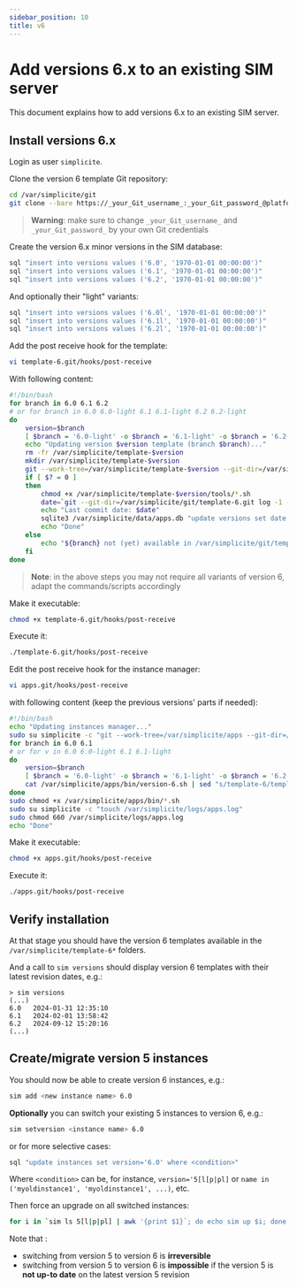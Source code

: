 ```yaml
---
sidebar_position: 10
title: v6
---
```


Add versions 6.x to an existing SIM server
==========================================

This document explains how to add versions 6.x to an existing SIM server.

Install versions 6.x
--------------------

Login as user `simplicite`.

Clone the version 6 template Git repository:

```bash
cd /var/simplicite/git
git clone --bare https://_your_Git_username_:_your_Git_password_@platform.git.simplicite.io/template-6.git
```

> **Warning**: make sure to change `_your_Git_username_` and `_your_Git_password_` by your own Git credentials

Create the version 6.x minor versions in the SIM database:

```bash
sql "insert into versions values ('6.0', '1970-01-01 00:00:00')"
sql "insert into versions values ('6.1', '1970-01-01 00:00:00')"
sql "insert into versions values ('6.2', '1970-01-01 00:00:00')"
```

And optionally their "light" variants:

```bash
sql "insert into versions values ('6.0l', '1970-01-01 00:00:00')"
sql "insert into versions values ('6.1l', '1970-01-01 00:00:00')"
sql "insert into versions values ('6.2l', '1970-01-01 00:00:00')"
```

Add the post receive hook for the template:

```bash
vi template-6.git/hooks/post-receive
```

With following content:

```bash
#!/bin/bash
for branch in 6.0 6.1 6.2
# or for branch in 6.0 6.0-light 6.1 6.1-light 6.2 6.2-light
do
	version=$branch
	[ $branch = '6.0-light' -o $branch = '6.1-light' -o $branch = '6.2-light' ] && version=${version}l
	echo "Updating version $version template (branch $branch)..."
	rm -fr /var/simplicite/template-$version
	mkdir /var/simplicite/template-$version
	git --work-tree=/var/simplicite/template-$version --git-dir=/var/simplicite/git/template-6.git checkout -f $branch
	if [ $? = 0 ]
	then
		chmod +x /var/simplicite/template-$version/tools/*.sh
		date=`git --git-dir=/var/simplicite/git/template-6.git log -1 --date=iso | awk '/^Date:/ { print $2" "$3 }'`
		echo "Last commit date: $date"
		sqlite3 /var/simplicite/data/apps.db "update versions set date = '$date' where version = '$version'"
		echo "Done"
	else
		echo "${branch} not (yet) available in /var/simplicite/git/template-6.git"
	fi
done
```

> **Note**: in the above steps you may not require all variants of version 6, adapt the commands/scripts accordingly

Make it executable:

```bash
chmod +x template-6.git/hooks/post-receive
```

Execute it:

```bash
./template-6.git/hooks/post-receive
```

Edit the post receive hook for the instance manager:

```bash
vi apps.git/hooks/post-receive
```

with following content (keep the previous versions' parts if needed):

```bash
#!/bin/bash
echo "Updating instances manager..."
sudo su simplicite -c "git --work-tree=/var/simplicite/apps --git-dir=/var/simplicite/git/apps.git checkout -f master"
for branch in 6.0 6.1
# or for v in 6.0 6.0-light 6.1 6.1-light
do
	version=$branch
	[ $branch = '6.0-light' -o $branch = '6.1-light' -o $branch = '6.2-light' ] && version=${version}l
	cat /var/simplicite/apps/bin/version-6.sh | sed "s/template-6/template-$version/g" > /var/simplicite/apps/bin/version-$version.sh
done
sudo chmod +x /var/simplicite/apps/bin/*.sh
sudo su simplicite -c "touch /var/simplicite/logs/apps.log"
sudo chmod 660 /var/simplicite/logs/apps.log
echo "Done"
```

Make it executable:

```bash
chmod +x apps.git/hooks/post-receive
```

Execute it:

```bash
./apps.git/hooks/post-receive
```

Verify installation
-------------------

At that stage you should have the version 6 templates available in the `/var/simplicite/template-6*` folders.

And a call to `sim versions` should display version 6 templates with their latest revision dates, e.g.:

```text
> sim versions
(...)
6.0   2024-01-31 12:35:10
6.1   2024-02-01 13:58:42
6.2   2024-09-12 15:20:16
(...)
```

Create/migrate version 5 instances
----------------------------------

You should now be able to create version 6 instances, e.g.:

```bash
sim add <new instance name> 6.0
```

**Optionally** you can switch your existing 5 instances to version 6, e.g.:

```bash
sim setversion <instance name> 6.0
```

or for more selective cases:

```bash
sql "update instances set version='6.0' where <condition>"
```

Where `<condition>` can be, for instance, `version='5[l[p|pl]` or `name in ('myoldinstance1', 'myoldinstance1', ...)`, etc.

Then force an upgrade on all switched instances:

```bash
for i in `sim ls 5[l|p|pl] | awk '{print $1}`; do echo sim up $i; done
```

Note that :

- switching from version 5 to version 6 is **irreversible**
- switching from version 5 to version 6 is **impossible** if the version 5 is **not up-to date** on the latest version 5 revision
